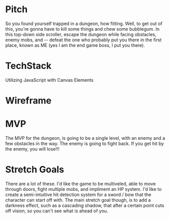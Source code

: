# Pitch
So you found yourself trapped in a dungeon, how fitting. Well, to get out of this, you're gonna have to kill some things and chew some bubblegum. In this top-down side scroller, escape the dungeon while facing obstacles, enemy mobs, and -- defeat the one who probably put you there in the first place, known as ME (yes I am the end game boss, I put you there).

# TechStack 
Utilizing JavaScript with Canvas Elements

# Wireframe


# MVP
The MVP for the dungeon, is going to be a single level, with an enemy and a few obstacles in the way. The enemy is going to fight back. If you get hit by the enemy, you will lose!!! 

# Stretch Goals
There are a lot of these. I'd like the game to be multiveled, able to move through doors, fight multiple mobs, and impliment an HP system. I'd like to create a semi-intuitive hit detection system for a sword / bow that the character can start off with. The main stretch goal though, is to add a darkness effect, such as a cascading shadow, that after a certain point cuts off vision, so you can't see what is ahead of you.

 
